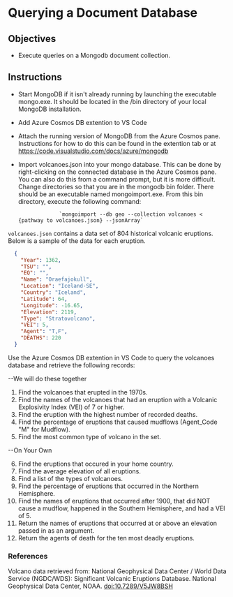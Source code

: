 # Querying a Document Database

## Objectives

* Execute queries on a Mongodb document collection.

## Instructions


* Start MongoDB if it isn't already running by launching the executable mongo.exe. It should be located in the /bin directory of your local MongoDB installation.
* Add Azure Cosmos DB extention to VS Code
* Attach the running version of MongoDB from the Azure Cosmos pane.  Instructions for how to do this can be found in the extention tab or at https://code.visualstudio.com/docs/azure/mongodb
* Import volcanoes.json into your mongo database.  This can be done by right-clicking on the connected database in the Azure Cosmos pane.  You can also do this from a command prompt, but it is more difficult.  Change directories so that you are in the mongodb bin folder.  There should be an executable named mongoimport.exe.  From this bin directory, execute the following command:

                   `mongoimport --db geo --collection volcanoes < {pathway to volcanoes.json} --jsonArray`

`volcanoes.json` contains a data set of 804 historical volcanic eruptions.  Below is a sample of the data for each eruption.

```JSON
  {
    "Year": 1362,
    "TSU": "",
    "EQ": "",
    "Name": "Oraefajokull",
    "Location": "Iceland-SE",
    "Country": "Iceland",
    "Latitude": 64,
    "Longitude": -16.65,
    "Elevation": 2119,
    "Type": "Stratovolcano",
    "VEI": 5,
    "Agent": "T,F",
    "DEATHS": 220
  }
```

Use the Azure Cosmos DB extention in VS Code to query the volcanoes database and retrieve the following records:

--We will do these together

 1. Find the volcanoes that erupted in the 1970s.
 2. Find the names of the volcanoes that had an eruption with a Volcanic Explosivity Index (VEI) of 7 or higher.
 3. Find the eruption with the highest number of recorded deaths.
 4. Find the percentage of eruptions that caused mudflows (Agent_Code "M" for Mudflow).
 5. Find the most common type of volcano in the set.

--On Your Own
 
 6. Find the eruptions that occured in your home country.
 7. Find the average elevation of all eruptions.
 8. Find a list of the types of volcanoes.
 9. Find the percentage of eruptions that occurred in the Northern Hemisphere.
10. Find the names of eruptions that occurred after 1900, that did NOT cause a mudflow, happened in the Southern Hemisphere, and had a VEI of 5.
11. Return the names of eruptions that occurred at or above an elevation passed in as an argument.
12. Return the agents of death for the ten most deadly eruptions.


### References

Volcano data retrieved from: National Geophysical Data Center / World Data Service (NGDC/WDS): Significant Volcanic Eruptions Database. National Geophysical Data Center, NOAA. [doi:10.7289/V5JW8BSH](https://data.nodc.noaa.gov/cgi-bin/iso?id=gov.noaa.ngdc.mgg.hazards:G10147)
